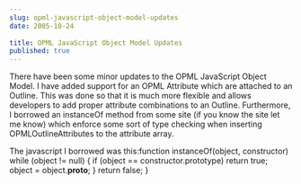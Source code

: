 ```yaml
---
slug: opml-javascript-object-model-updates
date: 2005-10-24
 
title: OPML JavaScript Object Model Updates
published: true
---
```

There have been some minor updates to the OPML JavaScript Object Model.  I have added support for an OPML Attribute which are attached to an Outline.  This was done so that it is much more flexible and allows developers to add proper attribute combinations to an Outline.  Furthermore, I borrowed an instanceOf method from some site (if you know the site let me know) which enforce some sort of type checking when inserting OPMLOutlineAttributes to the attribute array.<p />The javascript I borrowed was this:function instanceOf(object, constructor)  while (object != null) {       if (object == constructor.prototype)          return true;       object = object.__proto__;    }    return false; }<p />

